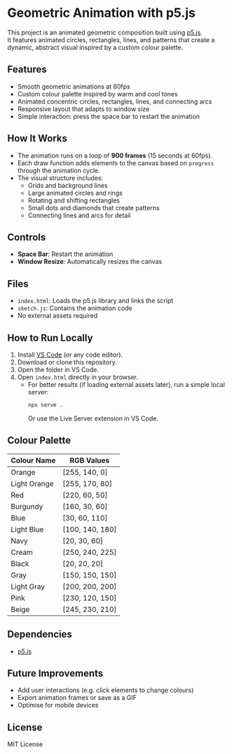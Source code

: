 # Geometric Animation with p5.js

This project is an animated geometric composition built using [p5.js](https://p5js.org/).  
It features animated circles, rectangles, lines, and patterns that create a dynamic, abstract visual inspired by a custom colour palette.

## Features

- Smooth geometric animations at 60fps
- Custom colour palette inspired by warm and cool tones
- Animated concentric circles, rectangles, lines, and connecting arcs
- Responsive layout that adapts to window size
- Simple interaction: press the space bar to restart the animation

## How It Works

- The animation runs on a loop of **900 frames** (15 seconds at 60fps).
- Each draw function adds elements to the canvas based on `progress` through the animation cycle.
- The visual structure includes:
  - Grids and background lines
  - Large animated circles and rings
  - Rotating and shifting rectangles
  - Small dots and diamonds that create patterns
  - Connecting lines and arcs for detail

## Controls

- **Space Bar**: Restart the animation
- **Window Resize**: Automatically resizes the canvas

## Files

- `index.html`: Loads the p5.js library and links the script
- `sketch.js`: Contains the animation code
- No external assets required

## How to Run Locally

1. Install [VS Code](https://code.visualstudio.com/) (or any code editor).
2. Download or clone this repository.
3. Open the folder in VS Code.
4. Open `index.html` directly in your browser.
   - For better results (if loading external assets later), run a simple local server:
     ```bash
     npx serve .
     ```
     Or use the Live Server extension in VS Code.

## Colour Palette

| Colour Name  | RGB Values      |
| ------------ | --------------- |
| Orange       | [255, 140, 0]   |
| Light Orange | [255, 170, 80]  |
| Red          | [220, 60, 50]   |
| Burgundy     | [160, 30, 60]   |
| Blue         | [30, 60, 110]   |
| Light Blue   | [100, 140, 180] |
| Navy         | [20, 30, 60]    |
| Cream        | [250, 240, 225] |
| Black        | [20, 20, 20]    |
| Gray         | [150, 150, 150] |
| Light Gray   | [200, 200, 200] |
| Pink         | [230, 120, 150] |
| Beige        | [245, 230, 210] |

## Dependencies

- [p5.js](https://cdnjs.cloudflare.com/ajax/libs/p5.js/1.4.0/p5.min.js)

## Future Improvements

- Add user interactions (e.g. click elements to change colours)
- Export animation frames or save as a GIF
- Optimise for mobile devices

## License

MIT License
